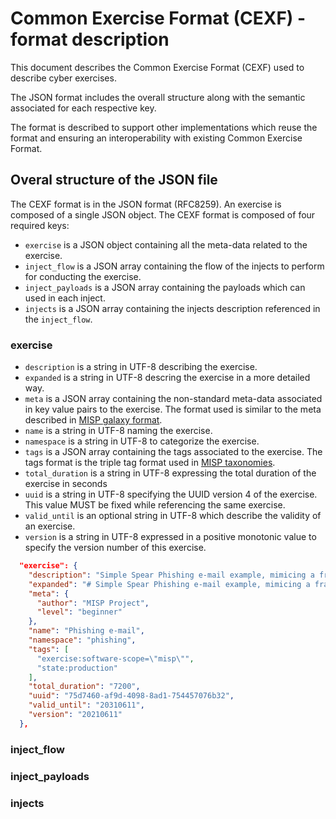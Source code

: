 # Common Exercise Format (CEXF) - format description 

This document describes the Common Exercise Format (CEXF) used to describe cyber exercises.

The JSON format includes the overall structure along with the semantic associated for each respective key.

The format is described to support other implementations which reuse the format and ensuring an interoperability with existing Common Exercise Format.

## Overal structure of the JSON file

The CEXF format is in the JSON format (RFC8259). An exercise is composed
of a single JSON object. The CEXF format is composed of four required keys:

- `exercise` is a JSON object containing all the meta-data related to the exercise.
- `inject_flow` is a JSON array containing the flow of the injects to perform for conducting the exercise.
- `inject_payloads` is a JSON array containing the payloads which can used in each inject.
- `injects` is a JSON array containing the injects description referenced in the `inject_flow`.

### exercise

- `description` is a string in UTF-8 describing the exercise.
- `expanded` is a string in UTF-8 descring the exercise in a more detailed way.
- `meta` is a JSON array containing the non-standard meta-data associated in key value pairs to the exercise. The format used is similar to the meta described in [MISP galaxy format](https://www.misp-standard.org/rfc/misp-standard-galaxy-format.html#name-meta). 
- `name` is a string in UTF-8 naming the exercise.  
- `namespace` is a string in UTF-8 to categorize the exercise.
- `tags` is a JSON array containing the tags associated to the exercise. The tags format is the triple tag format used in [MISP taxonomies](https://www.misp-standard.org/rfc/misp-standard-taxonomy-format.html).
- `total_duration` is a string in UTF-8 expressing the total duration of the exercise in seconds
- `uuid` is a string in UTF-8 specifying the UUID version 4 of the exercise. This value MUST be fixed while referencing the same exercise.
- `valid_until` is an optional string in UTF-8 which describe the validity of an exercise.
- `version` is a string in UTF-8 expressed in a positive monotonic value to specify the version number of this exercise.

```json
  "exercise": {
    "description": "Simple Spear Phishing e-mail example, mimicing a fraud case",
    "expanded": "# Simple Spear Phishing e-mail example, mimicing a fraud case",
    "meta": {
      "author": "MISP Project",
      "level": "beginner"
    },
    "name": "Phishing e-mail",
    "namespace": "phishing",
    "tags": [
      "exercise:software-scope=\"misp\"",
      "state:production"
    ],
    "total_duration": "7200",
    "uuid": "75d7460-af9d-4098-8ad1-754457076b32",
    "valid_until": "20310611",
    "version": "20210611"
  },
```

### inject_flow

### inject_payloads

### injects

